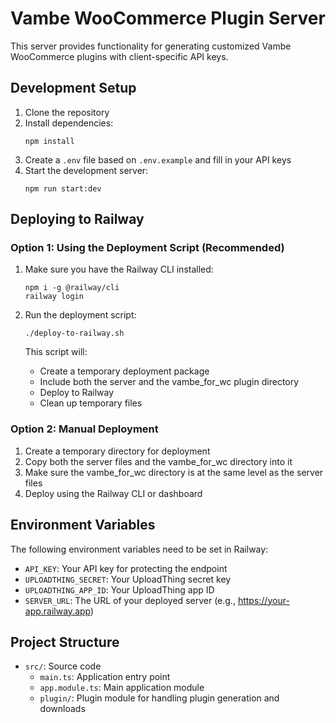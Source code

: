 # Vambe WooCommerce Plugin Server

This server provides functionality for generating customized Vambe WooCommerce plugins with client-specific API keys.

## Development Setup

1. Clone the repository
2. Install dependencies:
   ```
   npm install
   ```
3. Create a `.env` file based on `.env.example` and fill in your API keys
4. Start the development server:
   ```
   npm run start:dev
   ```

## Deploying to Railway

### Option 1: Using the Deployment Script (Recommended)

1. Make sure you have the Railway CLI installed:

   ```
   npm i -g @railway/cli
   railway login
   ```

2. Run the deployment script:

   ```
   ./deploy-to-railway.sh
   ```

   This script will:

   - Create a temporary deployment package
   - Include both the server and the vambe_for_wc plugin directory
   - Deploy to Railway
   - Clean up temporary files

### Option 2: Manual Deployment

1. Create a temporary directory for deployment
2. Copy both the server files and the vambe_for_wc directory into it
3. Make sure the vambe_for_wc directory is at the same level as the server files
4. Deploy using the Railway CLI or dashboard

## Environment Variables

The following environment variables need to be set in Railway:

- `API_KEY`: Your API key for protecting the endpoint
- `UPLOADTHING_SECRET`: Your UploadThing secret key
- `UPLOADTHING_APP_ID`: Your UploadThing app ID
- `SERVER_URL`: The URL of your deployed server (e.g., https://your-app.railway.app)

## Project Structure

- `src/`: Source code
  - `main.ts`: Application entry point
  - `app.module.ts`: Main application module
  - `plugin/`: Plugin module for handling plugin generation and downloads
